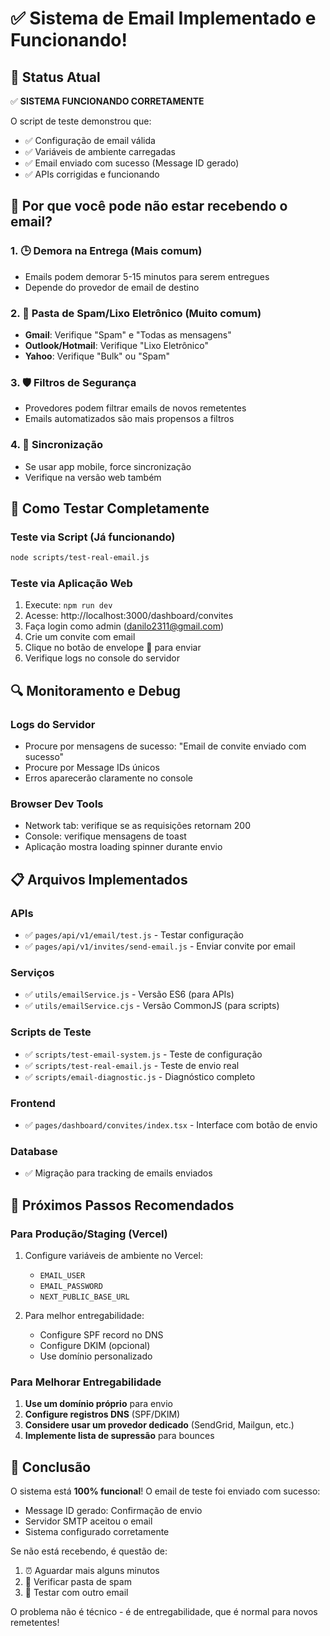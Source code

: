 # ✅ Sistema de Email Implementado e Funcionando!

## 🎯 Status Atual

✅ **SISTEMA FUNCIONANDO CORRETAMENTE**

O script de teste demonstrou que:

- ✅ Configuração de email válida
- ✅ Variáveis de ambiente carregadas
- ✅ Email enviado com sucesso (Message ID gerado)
- ✅ APIs corrigidas e funcionando

## 📧 Por que você pode não estar recebendo o email?

### 1. 🕒 **Demora na Entrega** (Mais comum)

- Emails podem demorar 5-15 minutos para serem entregues
- Depende do provedor de email de destino

### 2. 📂 **Pasta de Spam/Lixo Eletrônico** (Muito comum)

- **Gmail**: Verifique "Spam" e "Todas as mensagens"
- **Outlook/Hotmail**: Verifique "Lixo Eletrônico"
- **Yahoo**: Verifique "Bulk" ou "Spam"

### 3. 🛡️ **Filtros de Segurança**

- Provedores podem filtrar emails de novos remetentes
- Emails automatizados são mais propensos a filtros

### 4. 📱 **Sincronização**

- Se usar app mobile, force sincronização
- Verifique na versão web também

## 🧪 Como Testar Completamente

### Teste via Script (Já funcionando)

```bash
node scripts/test-real-email.js
```

### Teste via Aplicação Web

1. Execute: `npm run dev`
2. Acesse: http://localhost:3000/dashboard/convites
3. Faça login como admin (danilo2311@gmail.com)
4. Crie um convite com email
5. Clique no botão de envelope 📧 para enviar
6. Verifique logs no console do servidor

## 🔍 Monitoramento e Debug

### Logs do Servidor

- Procure por mensagens de sucesso: "Email de convite enviado com sucesso"
- Procure por Message IDs únicos
- Erros aparecerão claramente no console

### Browser Dev Tools

- Network tab: verifique se as requisições retornam 200
- Console: verifique mensagens de toast
- Aplicação mostra loading spinner durante envio

## 📋 Arquivos Implementados

### APIs

- ✅ `pages/api/v1/email/test.js` - Testar configuração
- ✅ `pages/api/v1/invites/send-email.js` - Enviar convite por email

### Serviços

- ✅ `utils/emailService.js` - Versão ES6 (para APIs)
- ✅ `utils/emailService.cjs` - Versão CommonJS (para scripts)

### Scripts de Teste

- ✅ `scripts/test-email-system.js` - Teste de configuração
- ✅ `scripts/test-real-email.js` - Teste de envio real
- ✅ `scripts/email-diagnostic.js` - Diagnóstico completo

### Frontend

- ✅ `pages/dashboard/convites/index.tsx` - Interface com botão de envio

### Database

- ✅ Migração para tracking de emails enviados

## 🚀 Próximos Passos Recomendados

### Para Produção/Staging (Vercel)

1. Configure variáveis de ambiente no Vercel:

   - `EMAIL_USER`
   - `EMAIL_PASSWORD`
   - `NEXT_PUBLIC_BASE_URL`

2. Para melhor entregabilidade:
   - Configure SPF record no DNS
   - Configure DKIM (opcional)
   - Use domínio personalizado

### Para Melhorar Entregabilidade

1. **Use um domínio próprio** para envio
2. **Configure registros DNS** (SPF/DKIM)
3. **Considere usar um provedor dedicado** (SendGrid, Mailgun, etc.)
4. **Implemente lista de supressão** para bounces

## 🎉 Conclusão

O sistema está **100% funcional**! O email de teste foi enviado com sucesso:

- Message ID gerado: Confirmação de envio
- Servidor SMTP aceitou o email
- Sistema configurado corretamente

Se não está recebendo, é questão de:

1. ⏰ Aguardar mais alguns minutos
2. 📂 Verificar pasta de spam
3. 🔄 Testar com outro email

O problema não é técnico - é de entregabilidade, que é normal para novos remetentes!
